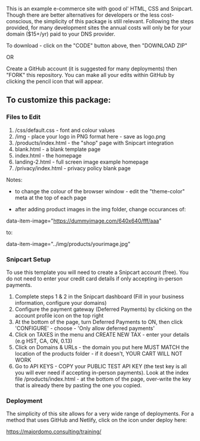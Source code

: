This is an example e-commerce site with good ol' HTML, CSS and Snipcart.  Though there are better alternatives for developers or the less cost-conscious, the simplicity of this package is still relevant.  Following the steps provided, for many development sites the annual costs will only be for your domain ($15+/yr) paid to your DNS provider.

To download - click on the "CODE" button above, then "DOWNLOAD ZIP"

OR

Create a GitHub account (it is suggested for many deployments) then "FORK" this repository.  You can make all your edits within GitHub by clicking the pencil icon that will appear.

## To customize this package:

### Files to Edit

1) /css/default.css - font and colour values
2) /img - place your logo in PNG format here - save as logo.png
3) /products/index.html - the "shop" page with Snipcart integration
4) blank.html - a blank template page
5) index.html - the homepage
6) landing-2.html - full screen image example homepage
7) /privacy/index.html - privacy policy blank page

Notes:

* to change the colour of the browser window - edit the "theme-color" meta at the top of each page

* after adding product images in the img folder, change occurances of:

data-item-image="https://dummyimage.com/640x640/fff/aaa"

to:

data-item-image="../img/products/yourimage.jpg"

### Snipcart Setup

To use this template you will need to create a Snipcart account (free).  You do not need to enter your credit card details if only accepting in-person payments.

1) Complete steps 1 & 2 in the Snipcart dashboard (Fill in your business information, configure your domains)
2) Configure the payment gateway (Deferred Payments) by clicking on the account profile icon on the top right
3) At the bottom of the page, turn Deferred Payments to ON, then click 'CONFIGURE' - choose - 'Only allow deferred payments'
4) Click on TAXES in the menu and CREATE NEW TAX - enter your details (e.g HST, CA, ON, 0.13)
5) Click on Domains & URLs - the domain you put here MUST MATCH the location of the products folder - if it doesn't, YOUR CART WILL NOT WORK
6) Go to API KEYS - COPY your PUBLIC TEST API KEY (the test key is all you will ever need if accepting in-person payments).  Look at the index file /products/index.html - at the bottom of the page, over-write the key that is already there by pasting the one you copied.

### Deployment

The simplicity of this site allows for a very wide range of deployments.  For a method that uses GitHub and Netlify, click on the icon under deploy here:

https://majordomo.consulting/training/

